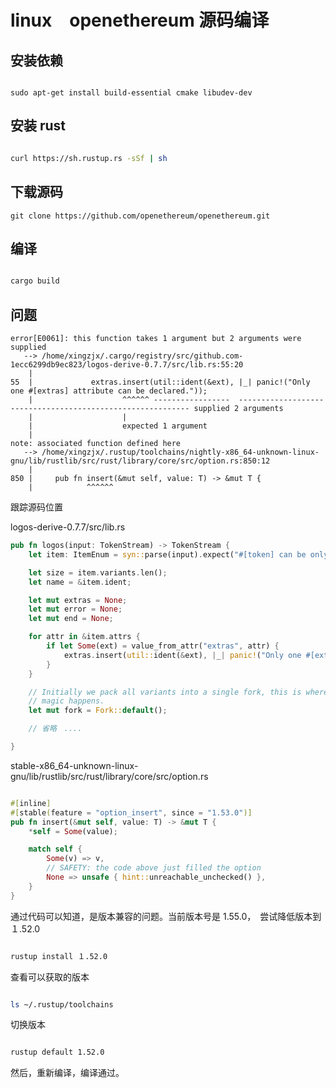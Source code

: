 # linux　openethereum 源码编译


## 安装依赖

```bah

sudo apt-get install build-essential cmake libudev-dev

```

## 安装 rust

```bash

curl https://sh.rustup.rs -sSf | sh

```

## 下载源码

```
git clone https://github.com/openethereum/openethereum.git

```

## 编译

```bash

cargo build

```

## 问题

```
error[E0061]: this function takes 1 argument but 2 arguments were supplied
   --> /home/xingzjx/.cargo/registry/src/github.com-1ecc6299db9ec823/logos-derive-0.7.7/src/lib.rs:55:20
    |
55  |             extras.insert(util::ident(&ext), |_| panic!("Only one #[extras] attribute can be declared."));
    |                    ^^^^^^ -----------------  ----------------------------------------------------------- supplied 2 arguments
    |                    |
    |                    expected 1 argument
    |
note: associated function defined here
   --> /home/xingzjx/.rustup/toolchains/nightly-x86_64-unknown-linux-gnu/lib/rustlib/src/rust/library/core/src/option.rs:850:12
    |
850 |     pub fn insert(&mut self, value: T) -> &mut T {
    |            ^^^^^^

```

跟踪源码位置

logos-derive-0.7.7/src/lib.rs

```rust
pub fn logos(input: TokenStream) -> TokenStream {
    let item: ItemEnum = syn::parse(input).expect("#[token] can be only applied to enums");

    let size = item.variants.len();
    let name = &item.ident;

    let mut extras = None;
    let mut error = None;
    let mut end = None;

    for attr in &item.attrs {
        if let Some(ext) = value_from_attr("extras", attr) {
            extras.insert(util::ident(&ext), |_| panic!("Only one #[extras] attribute can be declared."));
        }
    }

    // Initially we pack all variants into a single fork, this is where all the logic branching
    // magic happens.
    let mut fork = Fork::default();

    // 省略　....

}

```

stable-x86_64-unknown-linux-gnu/lib/rustlib/src/rust/library/core/src/option.rs

```rust

#[inline]
#[stable(feature = "option_insert", since = "1.53.0")]
pub fn insert(&mut self, value: T) -> &mut T {
    *self = Some(value);

    match self {
        Some(v) => v,
        // SAFETY: the code above just filled the option
        None => unsafe { hint::unreachable_unchecked() },
    }
}

```

通过代码可以知道，是版本兼容的问题。当前版本号是 1.55.0，　尝试降低版本到　１.52.0

```bash

rustup install １.52.0

```

查看可以获取的版本

```bash

ls ~/.rustup/toolchains


```

切换版本

```bash

rustup default 1.52.0

```

然后，重新编译，编译通过。
